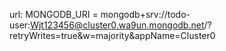 url: MONGODB_URI = mongodb+srv://todo-user:Wjt123456@cluster0.wa9un.mongodb.net/?retryWrites=true&w=majority&appName=Cluster0
